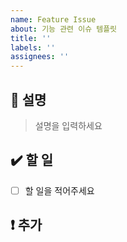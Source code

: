 ```yaml
---
name: Feature Issue
about: 기능 관련 이슈 템플릿
title: ''
labels: ''
assignees: ''
---
```


## 📝 설명

> 설명을 입력하세요

## ✔️ 할 일

- [ ] 할 일을 적어주세요

## ❗️ 추가
